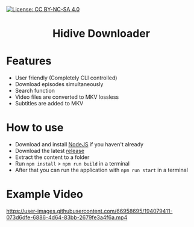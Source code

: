 [![License: CC BY-NC-SA 4.0](https://img.shields.io/badge/license-CC%20BY--NC--SA%204.0-blue)](https://creativecommons.org/licenses/by-nc-sa/4.0/)

<h1 align="center">Hidive Downloader</h1>

# Features
- User friendly (Completely CLI controlled)
- Download episodes simultaneously
- Search function
- Video files are converted to MKV lossless
- Subtitles are added to MKV

# How to use
- Download and install [NodeJS](https://nodejs.org/en/download) if you haven't already
- Download the latest [release](https://github.com/philhk/hidive-downloader/releases)
- Extract the content to a folder
- Run `npm install` > `npm run build` in a terminal
- After that you can run the application with `npm run start` in a terminal

# Example Video
https://user-images.githubusercontent.com/66958695/194079411-073d6dfe-6886-4d64-83bb-2679fe3a4f6a.mp4
